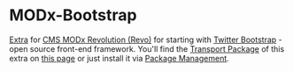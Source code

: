 MODx-Bootstrap
==============

[Extra][1] for [CMS MODx Revolution (Revo)][2] for starting with [Twitter Bootstrap][3] - open source front-end framework.
You'll find the [Transport Package][4] of this extra on [this page][1] or just install it via [Package Management][5].

[1]: http://modx.com/extras/package/bootstrap
[2]: http://modx.com/software/open-source-cms/modx-revolution/
[3]: http://getbootstrap.com/
[4]: http://rtfm.modx.com/revolution/2.x/developing-in-modx/advanced-development/package-management/transport-packages
[5]: http://rtfm.modx.com/revolution/2.x/developing-in-modx/advanced-development/package-management
